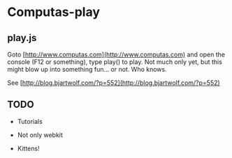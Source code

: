 Computas-play
=============

play.js
-------

Goto [http://www.computas.com](http://www.computas.com) and open the console (F12 or something), type play() to play.
Not much only yet, but this might blow up into something fun... or not. Who knows.

See [http://blog.bjartwolf.com/?p=552](http://blog.bjartwolf.com/?p=552)

TODO
----

* Tutorials

* Not only webkit

* Kittens!
